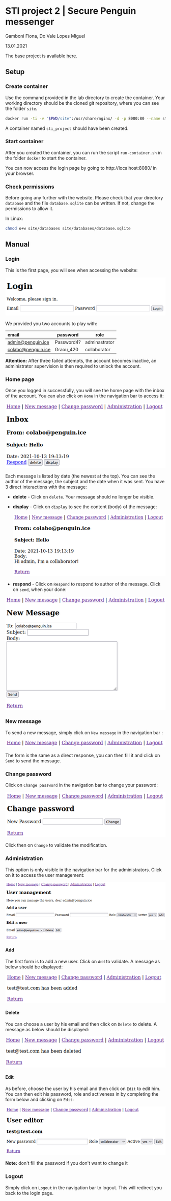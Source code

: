 # STI project 2 | Secure Penguin messenger
Gamboni Fiona, Do Vale Lopes Miguel 

13.01.2021

The base project is available [here](https://github.com/K-do/STI_projet_1).



## Setup

### Create container

Use the command provided in the lab directory to create the container. Your working directory should be the cloned git repository, where you can see the folder `site`.

```bash
docker run -ti -v "$PWD/site":/usr/share/nginx/ -d -p 8080:80 --name sti_project --hostname sti arubinst/sti:project2018
```

A container named `sti_project` should have been created.



### Start container

After you created the container, you can run the script `run-container.sh` in the folder `docker` to start the container.

You can now access the login page by going to http://localhost:8080/ in your browser.



### Check permissions

Before going any further with the website. Please check that your directory `database` and the file `database.sqlite` can be written. If not, change the permissions to allow it.

In Linux:

```bash
chmod o+w site/databases site/databases/database.sqlite
```



## Manual

### Login

This is the first page, you will see when accessing the website:

![image-20211013205351547](figures/image-20211013205351547.png)

We provided you two accounts to play with:

| email              | password   | role          |
| :----------------- | ---------- | ------------- |
| admin@penguin.ice  | Password4? | adminastrator |
| colabo@penguin.ice | Graou_420  | collaborator  |

**Attention:** After three failed attempts, the account becomes inactive, an administrator supervision is then required to unlock the account.  

### Home page

Once you logged in successfully, you will see the home page with the inbox of the account. You can also click on `Home` in the navigation bar to access it:

![image-20211013211340791](figures/image-20211013211340791.png)



Each message is listed by date (the newest at the top). You can see the author of the message, the subject and the date when it was sent. You have 3 direct interactions with the message:

- **delete** - Click on `delete`. Your message should no longer be visible.

- **display** - Click on `display` to see the content (body) of the message:

  ![image-20211013211358380](figures/image-20211013211358380.png)

- **respond** - Click on `Respond` to respond to author of the message. Click on `send`, when your done:

![image-20211013211712050](figures/image-20211013211712050.png)



### New message

To send a new message, simply click on `New message` in the navigation bar :

![image-20211013211848488](figures/image-20211013211848488.png)

The form is the same as a direct response, you can then fill it and click on `Send` to send the message. 



### Change password

Click on `Change password` in the navigation bar to change your password:

![image-20211013212221451](figures/image-20211013212221451.png)

Click then on `Change` to validate the modification. 



### Administration

This option is only visible in the navigation bar for the administrators. Click on it to access the user management:

![image-20211013212423712](figures/image-20211013212423712.png)

#### Add

The first form is to add a new user. Click on `Add` to validate. A message as below should be displayed:

![image-20211013212651759](figures/image-20211013212651759.png)

#### Delete

You can choose a user by his email and then click on `Delete` to delete. A message as below should be displayed:

![image-20211013212857948](figures/image-20211013212857948.png)

#### Edit

As before, choose the user by his email and then click on `Edit` to edit him. You can then edit his password, role and activeness in by completing the form below and clicking on `Edit`: 

![image-20211013213513151](figures/image-20211013213513151.png)

**Note:** don't fill the password if you don't want to change it



### Logout

Simply click on `Logout` in the navigation bar to logout. This will redirect you back to the login page.

